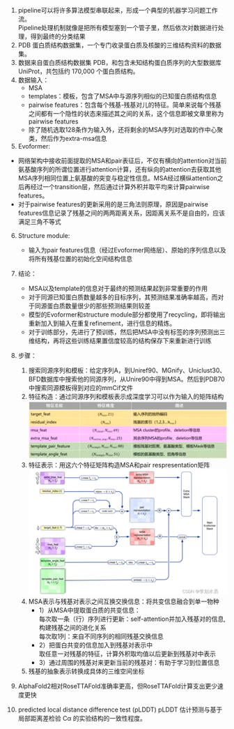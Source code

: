 1. pipeline可以将许多算法模型串联起来，形成一个典型的机器学习问题工作流。  
Pipeline处理机制就像是把所有模型塞到一个管子里，然后依次对数据进行处理，得到最终的分类结果
2. PDB 蛋白质结构数据集，一个专门收录蛋白质及核酸的三维结构资料的数据集。
3. 数据来自蛋白质结构数据集 PDB，和包含未知结构蛋白质序列的大型数据库 UniProt，共包括约 170,000 个蛋白质结构。
4. 数据输入：
   - MSA
   - templates：模板，包含了MSA中与源序列相似的已知蛋白质结构信息
   - pairwise features：包含每个残基-残基对儿的特征。简单来说每个残基之间都有一个隐性的状态来描述其之间的关系，这个信息即被文章里称为pairwise features
   - 除了随机选取128条作为输入外，还将剩余的MSA序列对选取的作中心聚类，然后作为extra-msa信息
5. Evoformer:
  - 网络架构中接收前面提取的MSA和pair表征后，不仅有横向的attention对当前氨基酸序列的所谓位置进行attention计算，还有纵向的attention去获取其他MSA序列相同位置上氨基酸的突变与稳定性信息。MSA经过横纵attention之后再经过一个transition层，然后通过计算外积并取平均来计算pairwise features。
  - 对于pairwise features的更新采用的是三角法则原理，原因是pairwise features信息记录了残基之间的两两距离关系，因距离关系不是自由的，应该满足三角不等式

6. Structure module:
   - 输入为pair features信息（经过Evoformer网络层）、原始的序列信息以及将所有残基位置的初始化空间结构信息

7. 结论：
   - MSA以及template的信息对于最终的预测结果起到非常重要的作用
   - 对于同源已知蛋白质数量越多的目标序列，其预测结果准确率越高，而对于同源蛋白质数量很少的那些预测结果则较差
   - 模型的Evoformer和structure module部分都使用了recycling，即将输出重新加入到输入在重复refinement，进行信息的精炼。
   - 对于训练部分，先进行了预训练，然后把MSA中没有标签的序列预测出三维结构，再将这些训练结果置信度较高的结构保存下来重新进行训练

8. 步骤：
   1. 搜索同源序列和模板：给定序列A，到Uniref90、MGnify、Uniclust30、BFD数据库中搜索他的同源序列，从Unire90中得到MSA。然后到PDB70中搜索同源模板得到对应的mmCif文件
   2. 特征构造：通过同源序列和模板表示成深度学习可以作为输入的矩阵结构
      ![特征名称含义](./特征名称含义.png)
   3. 特征表示：用这六个特征矩阵构造MSA和pair respresentation矩阵
      ![特征表示](./特征表示.png)
   4. MSA表示与残基对表示之间互换交换信息：将共变信息融合到单一物种
      - 1）从MSA中提取蛋白质的共变信息：        
        每次取一条（行）序列进行更新：self-attention并加入残基对的信息,构建残基之间的进化关系         
        每次取1列：来自不同序列的相同残基交换信息
      - 2）把蛋白共变的信息加入到残基对表示中     
        取任意一对残基的特征，计算外积取均值以后更新到残基对中表示
      - 3）通过周围的残基对来更新当前的残基对：有助于学习到位置信息
   5. 残基的抽象表示转换成具体的三维空间坐标



9. AlphaFold2相对RoseTTAFold准确率更高，但RoseTTAFold计算支出更少速度更快

10. predicted local distance difference test (pLDDT) pLDDT 估计预测与基于局部距离差检验 Cα 的实验结构的一致性程度。
